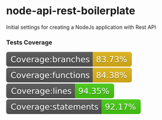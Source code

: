 # node-api-rest-boilerplate

Initial settings for creating a NodeJs application with Rest API

### Tests Coverage

<img src="./.badges/badge-branches.svg">
<img src="./.badges/badge-functions.svg">
<img src="./.badges/badge-lines.svg">
<img src="./.badges/badge-statements.svg">
